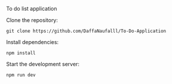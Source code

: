 To do list application

Clone the repository:  
  
    git clone https://github.com/DaffaNaufalll/To-Do-Application
  
Install dependencies:  
  
    npm install  
  
Start the development server:  
  
    npm run dev  
